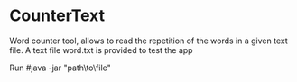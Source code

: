 # CounterText
Word counter tool, allows to read the repetition of the words in a given text file.
A text file word.txt is provided to test the app

Run
#java -jar "path\to\file"




